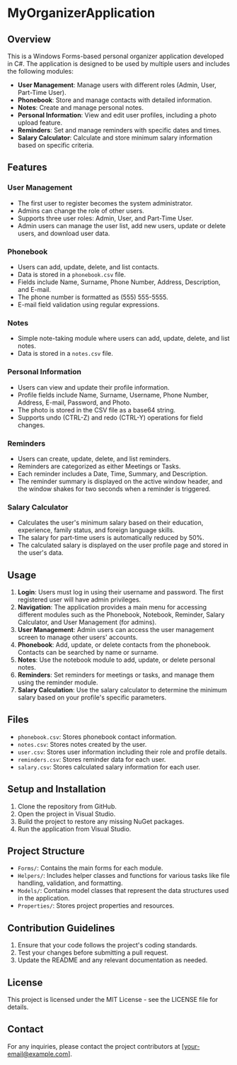 # MyOrganizerApplication

## Overview

This is a Windows Forms-based personal organizer application developed in C#. The application is designed to be used by multiple users and includes the following modules:

- **User Management**: Manage users with different roles (Admin, User, Part-Time User).
- **Phonebook**: Store and manage contacts with detailed information.
- **Notes**: Create and manage personal notes.
- **Personal Information**: View and edit user profiles, including a photo upload feature.
- **Reminders**: Set and manage reminders with specific dates and times.
- **Salary Calculator**: Calculate and store minimum salary information based on specific criteria.

## Features

### User Management
- The first user to register becomes the system administrator.
- Admins can change the role of other users.
- Supports three user roles: Admin, User, and Part-Time User.
- Admin users can manage the user list, add new users, update or delete users, and download user data.

### Phonebook
- Users can add, update, delete, and list contacts.
- Data is stored in a `phonebook.csv` file.
- Fields include Name, Surname, Phone Number, Address, Description, and E-mail.
- The phone number is formatted as (555) 555-5555.
- E-mail field validation using regular expressions.

### Notes
- Simple note-taking module where users can add, update, delete, and list notes.
- Data is stored in a `notes.csv` file.

### Personal Information
- Users can view and update their profile information.
- Profile fields include Name, Surname, Username, Phone Number, Address, E-mail, Password, and Photo.
- The photo is stored in the CSV file as a base64 string.
- Supports undo (CTRL-Z) and redo (CTRL-Y) operations for field changes.

### Reminders
- Users can create, update, delete, and list reminders.
- Reminders are categorized as either Meetings or Tasks.
- Each reminder includes a Date, Time, Summary, and Description.
- The reminder summary is displayed on the active window header, and the window shakes for two seconds when a reminder is triggered.

### Salary Calculator
- Calculates the user's minimum salary based on their education, experience, family status, and foreign language skills.
- The salary for part-time users is automatically reduced by 50%.
- The calculated salary is displayed on the user profile page and stored in the user's data.

## Usage

1. **Login**: Users must log in using their username and password. The first registered user will have admin privileges.
2. **Navigation**: The application provides a main menu for accessing different modules such as the Phonebook, Notebook, Reminder, Salary Calculator, and User Management (for admins).
3. **User Management**: Admin users can access the user management screen to manage other users' accounts.
4. **Phonebook**: Add, update, or delete contacts from the phonebook. Contacts can be searched by name or surname.
5. **Notes**: Use the notebook module to add, update, or delete personal notes.
6. **Reminders**: Set reminders for meetings or tasks, and manage them using the reminder module.
7. **Salary Calculation**: Use the salary calculator to determine the minimum salary based on your profile's specific parameters.

## Files

- `phonebook.csv`: Stores phonebook contact information.
- `notes.csv`: Stores notes created by the user.
- `user.csv`: Stores user information including their role and profile details.
- `reminders.csv`: Stores reminder data for each user.
- `salary.csv`: Stores calculated salary information for each user.

## Setup and Installation

1. Clone the repository from GitHub.
2. Open the project in Visual Studio.
3. Build the project to restore any missing NuGet packages.
4. Run the application from Visual Studio.

## Project Structure

- `Forms/`: Contains the main forms for each module.
- `Helpers/`: Includes helper classes and functions for various tasks like file handling, validation, and formatting.
- `Models/`: Contains model classes that represent the data structures used in the application.
- `Properties/`: Stores project properties and resources.

## Contribution Guidelines

1. Ensure that your code follows the project's coding standards.
2. Test your changes before submitting a pull request.
3. Update the README and any relevant documentation as needed.

## License

This project is licensed under the MIT License - see the LICENSE file for details.

## Contact

For any inquiries, please contact the project contributors at [your-email@example.com].

